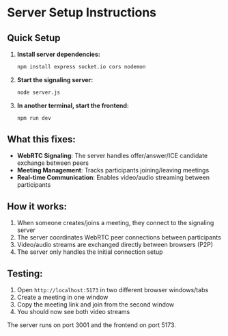 # Server Setup Instructions

## Quick Setup

1. **Install server dependencies:**
   ```bash
   npm install express socket.io cors nodemon
   ```

2. **Start the signaling server:**
   ```bash
   node server.js
   ```

3. **In another terminal, start the frontend:**
   ```bash
   npm run dev
   ```

## What this fixes:

- **WebRTC Signaling**: The server handles offer/answer/ICE candidate exchange between peers
- **Meeting Management**: Tracks participants joining/leaving meetings  
- **Real-time Communication**: Enables video/audio streaming between participants

## How it works:

1. When someone creates/joins a meeting, they connect to the signaling server
2. The server coordinates WebRTC peer connections between participants
3. Video/audio streams are exchanged directly between browsers (P2P)
4. The server only handles the initial connection setup

## Testing:

1. Open `http://localhost:5173` in two different browser windows/tabs
2. Create a meeting in one window
3. Copy the meeting link and join from the second window
4. You should now see both video streams

The server runs on port 3001 and the frontend on port 5173.